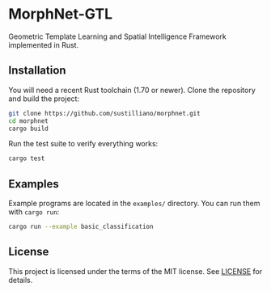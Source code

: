 # MorphNet-GTL

Geometric Template Learning and Spatial Intelligence Framework implemented in Rust.

## Installation

You will need a recent Rust toolchain (1.70 or newer). Clone the repository and build the project:

```bash
git clone https://github.com/sustilliano/morphnet.git
cd morphnet
cargo build
```

Run the test suite to verify everything works:

```bash
cargo test
```

## Examples

Example programs are located in the `examples/` directory. You can run them with `cargo run`:

```bash
cargo run --example basic_classification
```

## License

This project is licensed under the terms of the MIT license. See [LICENSE](LICENSE) for details.
